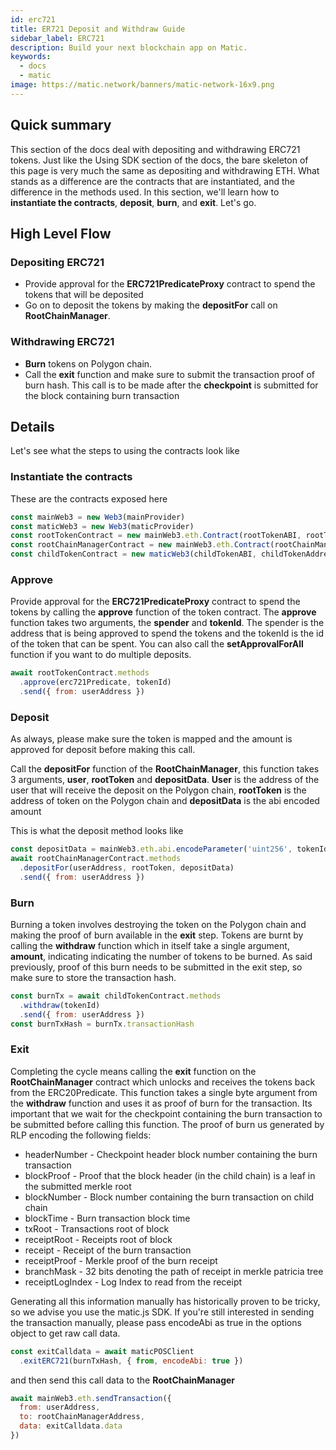 ```yaml
---
id: erc721
title: ER721 Deposit and Withdraw Guide
sidebar_label: ERC721
description: Build your next blockchain app on Matic.
keywords:
  - docs
  - matic
image: https://matic.network/banners/matic-network-16x9.png
---
```


## Quick summary

This section of the docs deal with depositing and withdrawing ERC721 tokens. Just like the Using SDK section of the docs, the bare skeleton of this page is very much the same as depositing and withdrawing ETH. What stands as a difference are the contracts that are instantiated, and the difference in the methods used. In this section, we'll learn how to **instantiate the contracts**, **deposit**, **burn**, and **exit**. Let's go.

## High Level Flow

### Depositing ERC721

- Provide approval for the **ERC721PredicateProxy** contract to spend the tokens that will be deposited
- Go on to deposit the tokens by making the **depositFor** call on **RootChainManager**.

### Withdrawing ERC721

- **Burn** tokens on Polygon chain.
- Call the **exit** function and make sure to submit the transaction proof of burn hash. This call is to be made after the **checkpoint** is submitted for the block containing burn transaction 

## Details

Let's see what the steps to using the contracts look like

### Instantiate the contracts

These are the contracts exposed here

```js
const mainWeb3 = new Web3(mainProvider)
const maticWeb3 = new Web3(maticProvider)
const rootTokenContract = new mainWeb3.eth.Contract(rootTokenABI, rootTokenAddress)
const rootChainManagerContract = new mainWeb3.eth.Contract(rootChainManagerABI, rootChainManagerAddress)
const childTokenContract = new maticWeb3(childTokenABI, childTokenAddress)
```

### Approve

Provide approval for the **ERC721PredicateProxy** contract to spend the tokens by calling the **approve** function of the token contract. The **approve** function takes two arguments, the **spender** and **tokenId**. The spender is the address that is being approved to spend the tokens and the tokenId is the id of the token that can be spent. You can also call the **setApprovalForAll** function if you want to do multiple deposits.

```js
await rootTokenContract.methods
  .approve(erc721Predicate, tokenId)
  .send({ from: userAddress })
```

### Deposit
As always, please make sure the token is mapped and the amount is approved for deposit before making this call.

Call the **depositFor** function of the **RootChainManager**, this function takes 3 arguments, **user**, **rootToken** and **depositData**. **User** is the address of the user that will receive the deposit on the Polygon chain, **rootToken** is the address of token on the Polygon chain and **depositData** is the abi encoded amount

This is what the deposit method looks like
```js
const depositData = mainWeb3.eth.abi.encodeParameter('uint256', tokenId)
await rootChainManagerContract.methods
  .depositFor(userAddress, rootToken, depositData)
  .send({ from: userAddress })
```

### Burn
Burning a token involves destroying the token on the Polygon chain and making the proof of burn available in the **exit** step. Tokens are burnt by calling the **withdraw** function which in itself take a single argument, **amount**, indicating indicating the number of tokens to be burned. As said previously, proof of this burn needs to be submitted in the exit step, so make sure to store the transaction hash.

```js
const burnTx = await childTokenContract.methods
  .withdraw(tokenId)
  .send({ from: userAddress })
const burnTxHash = burnTx.transactionHash
```

### Exit
Completing the cycle means calling the **exit** function on the **RootChainManager** contract which unlocks and receives the tokens back from the ERC20Predicate. This function takes a single byte argument from the **withdraw** function and uses it as proof of burn for the transaction. Its important that we wait for the checkpoint containing the burn transaction to be submitted before calling this function. The proof of burn us generated by RLP encoding the following fields:

- headerNumber - Checkpoint header block number containing the burn transaction
- blockProof - Proof that the block header (in the child chain) is a leaf in the submitted merkle root
- blockNumber - Block number containing the burn transaction on child chain
- blockTime - Burn transaction block time
- txRoot - Transactions root of block
- receiptRoot - Receipts root of block
- receipt - Receipt of the burn transaction
- receiptProof - Merkle proof of the burn receipt
- branchMask - 32 bits denoting the path of receipt in merkle patricia tree
- receiptLogIndex - Log Index to read from the receipt

Generating all this information manually has historically proven to be tricky, so we advise you use the matic.js SDK. If you're still interested in sending the transaction manually, please pass encodeAbi as true in the options object to get raw call data.

```js
const exitCalldata = await maticPOSClient
  .exitERC721(burnTxHash, { from, encodeAbi: true })
```

and then send this call data to the **RootChainManager**

```js
await mainWeb3.eth.sendTransaction({
  from: userAddress,
  to: rootChainManagerAddress,
  data: exitCalldata.data
})
```
